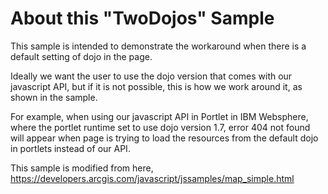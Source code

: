 About this "TwoDojos" Sample
=============================

This sample is intended to demonstrate the workaround when there is a default setting of dojo in the page. 

Ideally we want the user to use the dojo version that comes with our javascript API, but if it is not possible, this is how we work around it, as shown in the sample.

For example, when using our javascript API in Portlet in IBM Websphere, where the portlet runtime set to use dojo version 1.7, error 404 not found will appear when page is trying to load the resources from the default dojo in portlets instead of our API.

This sample is modified from here, https://developers.arcgis.com/javascript/jssamples/map_simple.html
